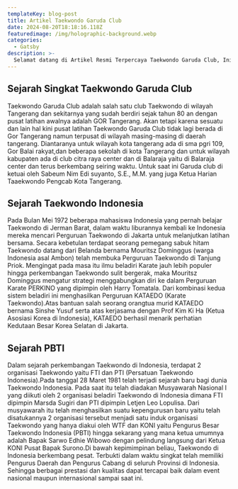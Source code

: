 ```yaml
---
templateKey: blog-post
title: Artikel Taekwondo Garuda Club
date: 2024-08-20T18:18:16.118Z
featuredimage: /img/holographic-background.webp
categories:
  - Gatsby
description: >-
  Selamat datang di Artikel Resmi Terpercaya Taekwondo Garuda Club, Ini adalah sumber informasi dari perjalanan menuju pencapaian prestasi luar biasa. Bergabunglah dengan kami dan alami transformasi yang memadukan teknik, semangat, dan karakter.
---
```

## Sejarah Singkat Taekwondo Garuda Club

Taekwondo Garuda Club  adalah salah satu club Taekwondo di wilayah Tangerang dan sekitarnya yang sudah berdiri sejak tahun 80 an dengan pusat latihan awalnya adalah GOR Tangerang. Akan tetapi karena sesuatu dan lain hal kini pusat latihan Taekwondo Garuda Club tidak lagi berada di Gor Tangerang namun terpusat di wilayah masing-masing di daerah tangerang. Diantaranya untuk wilayah kota tangerang ada di sma pgri 109, Gor Balai rakyat,dan beberapa sekolah di kota Tangerang dan untuk wilayah kabupaten ada di club citra raya center dan di Balaraja yaitu di Balaraja center dan terus berkembang seiring waktu. Untuk saat ini Garuda club di ketuai oleh Sabeum Nim Edi suyanto, S.E., M.M. yang juga Ketua Harian Taaekwondo Pengcab Kota Tangerang.

## Sejarah Taekwondo Indonesia

Pada Bulan Mei 1972 beberapa mahasiswa Indonesia yang pernah belajar Taekwondo di Jerman Barat, dalam waktu liburannya kembali ke Indonesia mereka mencari Perguruan Taekwondo di Jakarta untuk melanjutkan latihan bersama. Secara kebetulan terdapat seorang pemegang sabuk hitam Taekwondo datang dari Belanda bernama Mouritsz Dominggus (warga Indonesia asal Ambon) telah membuka Perguruan Taekwondo di Tanjung Priok. Mengingat pada masa itu ilmu beladiri Karate jauh lebih populer hingga perkembangan Taekwondo sulit bergerak, maka Mouritsz Dominggus mengatur strategi menggabungkan diri ke dalam Perguruan Karate PERKINO yang dipimpin oleh Harry Tomatala. Dari kombinasi kedua sistem beladiri ini menghasilkan Perguruan KATAEDO (Karate Taekwondo).Atas bantuan salah seorang orangtua murid KATAEDO bernama Sinshe Yusuf serta atas kerjasama dengan Prof Kim Ki Ha (Ketua Asosiasi Korea di Indonesia), KATAEDO berhasil menarik perhatian Kedutaan Besar Korea Selatan di Jakarta.



## Sejarah PBTI

Dalam sejarah perkembangan Taekwondo di Indonesia, terdapat 2 organisasi Taekwondo yaitu FTI dan PTI (Persatuan Taekwondo Indonesia).Pada tanggal 28 Maret 1981 telah terjadi sejarah baru bagi dunia Taekwondo Indonesia. Pada saat itu telah diadakan Musyawarah Nasional I yang diikuti oleh 2 organisasi beladiri Taekwondo di Indonesia dimana FTI dipimpin Marsda Sugiri dan PTI dipimpin Letjen Leo Lopulisa. Dari musyawarah itu telah menghasilkan suatu kepengurusan baru yaitu telah disatukannya 2 organisasi tersebut menjadi satu induk organisasi Taekwondo yang hanya diakui oleh WTF dan KONI yaitu Pengurus Besar Taekwondo Indonesia (PBTI) hingga sekarang yang mana ketua umumnya adalah Bapak Sarwo Edhie Wibowo dengan pelindung langsung dari Ketua KONI Pusat Bapak Surono.Di bawah kepimimpinan beliau, Taekwondo di Indonesia berkembang pesat. Terbukti dalam waktu singkat telah memiliki Pengurus Daerah dan Pengurus Cabang di seluruh Provinsi di Indonesia. Sehingga berbagai prestasi dan kualitas dapat tercapai baik dalam event nasional maupun internasional sampai saat ini.